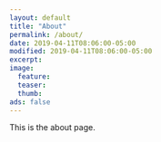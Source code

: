 ```yaml
---
layout: default
title: "About"
permalink: /about/
date: 2019-04-11T08:06:00-05:00
modified: 2019-04-11T08:06:00-05:00
excerpt:
image:
  feature:
  teaser:
  thumb:
ads: false  
---
```


This is the about page.